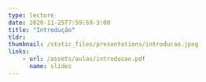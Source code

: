 ```yaml
---
type: lecture
date: 2020-11-25T7:59:59-3:00
title: "Introdução"
tldr:
thumbnail: /static_files/presentations/introducao.jpeg
links: 
    - url: /assets/aulas/introducao.pdf
      name: slides
---
```

